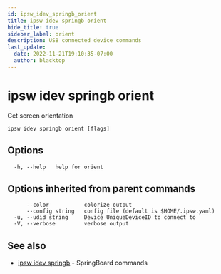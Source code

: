 ```yaml
---
id: ipsw_idev_springb_orient
title: ipsw idev springb orient
hide_title: true
sidebar_label: orient
description: USB connected device commands
last_update:
  date: 2022-11-21T19:10:35-07:00
  author: blacktop
---
```

# ipsw idev springb orient

Get screen orientation

```
ipsw idev springb orient [flags]
```

## Options

```
  -h, --help   help for orient
```

## Options inherited from parent commands

```
      --color           colorize output
      --config string   config file (default is $HOME/.ipsw.yaml)
  -u, --udid string     Device UniqueDeviceID to connect to
  -V, --verbose         verbose output
```

## See also

* [ipsw idev springb](/docs/cli/idev/ipsw_idev_springb)	 - SpringBoard commands

